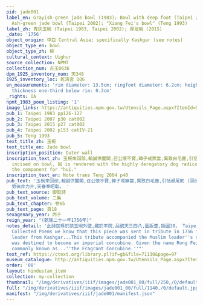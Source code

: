 ```yaml
---
pid: jade001
label_en: Grayish-green jade bowl (1983); Bowl with deep foot (Taipei 2007/2015);
  Ash-green jade bowl (Taipei 2002); "Xiang Fei's bowl" (Teng 1993)
label_zh: 青灰玉碗 (Taipei 1983, Taipei 2002); 厚足碗 (2015)
_date: '1756'
object_origin: 中亞 Central Asia; specifically Kashgar (see notes)
object_type_en: bowl
object_type_zh: 椀
cultural_context: Uighur
source_collection: NPMT
collection_num: 古玉0636
dpm_1925_inventory_num: 天348
1925_inventory_loc: 乾清宮 QQG
en_measurements: 'rim diameter: 13.5cm; ringfoot diameter: 6.2cm; height: 5.6cm; bodywall
  thickness one-third below rim: 0.3cm'
_rights: OA
npmt_1983_poem_listing: '1'
image_links: https://antiquities.npm.gov.tw/Utensils_Page.aspx?ItemId=51055
pub_1: Taipei 1983 pp126-127
pub_2: Taipei 2007 p30 cat002
pub_3: Taipei 2015 p27 cat002
pub_4: Taipei 2002 p153 catIV-21
pub_5: Teng 1993
text_title_zh: 玉椀
text_title_en: Jade bowl
inscription_position: Outer wall
inscription_text_zh: 玉椀來回部,輸誠供闔閶,召公懷不寶,韓子戒無當,異致白毛鹿,引恬頳尾魴,勞徠非力并,天眷奉昭彰。 Note that as
  incised on bowl, 回 is rendered with the highly derogatory dog radical preceding
  the component for "hui."
inscription_text_en: Note trans Teng 2004 p40
pub_text: '玉椀來回部,輸誠供闔閶,召公懷不寶,韓子戒無當,異致白毛鹿,引恬頳尾魴 (回部葉爾奇木哈什哈爾初役屬於準噶爾,為所拘縶,因我大軍戡定伊犁,始釋之令歸所部,其長伯克和卓遣使求內屬,此其所貢也),
  勞徠非力并,天眷奉昭彰。 '
pub_text_source: 御製詩
pub_text_volume: 二集
pub_text_chapter: 卷65
pub_text_page: 頁18
sexagenary_year: 丙子
reign_year: "(乾隆二十一年1756年)"
notes_detail: '此詩加琢於該玉碗外壁,藏於本院,品號天三四八,圖版壹,插圖30。 Taipei 2015 p233: "...from the (Qianlong)
  Collected Poems we know that this piece was sent in tribute in 1756 from a Muslim
  leader from Kashgar...This tribute accompanied the Muslim leader''s sister, who
  was destined to become an imperial concubine. Given the name Rong Fei, she was more
  commonly known as...''the Fragrant Concubine.''"'
text_ref: https://ctext.org/library.pl?if=gb&file=71130&page=97
museum_catalogue: http://antiquities.npm.gov.tw/Utensils_Page.aspx?ItemId=51055
order: '00'
layout: hindustan_item
collection: my-collection
thumbnail: "/img/derivatives/iiif/images/jade001_00/full/250,/0/default.jpg"
full: "/img/derivatives/iiif/images/jade001_00/full/1140,/0/default.jpg"
manifest: "/img/derivatives/iiif/jade001/manifest.json"
---
```

